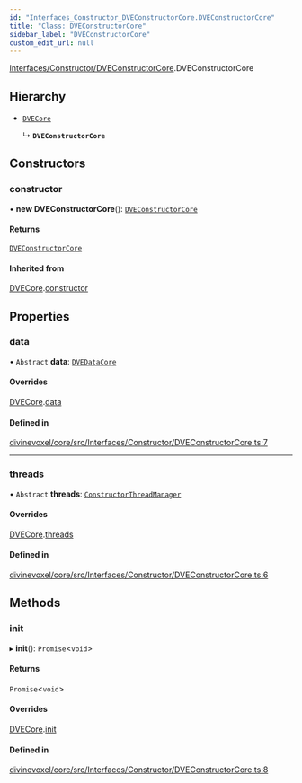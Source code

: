 ```yaml
---
id: "Interfaces_Constructor_DVEConstructorCore.DVEConstructorCore"
title: "Class: DVEConstructorCore"
sidebar_label: "DVEConstructorCore"
custom_edit_url: null
---
```


[Interfaces/Constructor/DVEConstructorCore](../modules/Interfaces_Constructor_DVEConstructorCore.md).DVEConstructorCore

## Hierarchy

- [`DVECore`](Interfaces_DVECore.DVECore.md)

  ↳ **`DVEConstructorCore`**

## Constructors

### constructor

• **new DVEConstructorCore**(): [`DVEConstructorCore`](Interfaces_Constructor_DVEConstructorCore.DVEConstructorCore.md)

#### Returns

[`DVEConstructorCore`](Interfaces_Constructor_DVEConstructorCore.DVEConstructorCore.md)

#### Inherited from

[DVECore](Interfaces_DVECore.DVECore.md).[constructor](Interfaces_DVECore.DVECore.md#constructor)

## Properties

### data

• `Abstract` **data**: [`DVEDataCore`](Interfaces_Data_DVEDataCore.DVEDataCore.md)

#### Overrides

[DVECore](Interfaces_DVECore.DVECore.md).[data](Interfaces_DVECore.DVECore.md#data)

#### Defined in

[divinevoxel/core/src/Interfaces/Constructor/DVEConstructorCore.ts:7](https://github.com/lucasdamianjohnson/DivineVoxelEngine/blob/596fa7391478620ed460dfb4856ff0a763b91c49/divinevoxel/core/src/Interfaces/Constructor/DVEConstructorCore.ts#L7)

___

### threads

• `Abstract` **threads**: [`ConstructorThreadManager`](Interfaces_Constructor_Threads_ConstrcutorTheads.ConstructorThreadManager.md)

#### Overrides

[DVECore](Interfaces_DVECore.DVECore.md).[threads](Interfaces_DVECore.DVECore.md#threads)

#### Defined in

[divinevoxel/core/src/Interfaces/Constructor/DVEConstructorCore.ts:6](https://github.com/lucasdamianjohnson/DivineVoxelEngine/blob/596fa7391478620ed460dfb4856ff0a763b91c49/divinevoxel/core/src/Interfaces/Constructor/DVEConstructorCore.ts#L6)

## Methods

### init

▸ **init**(): `Promise`\<`void`\>

#### Returns

`Promise`\<`void`\>

#### Overrides

[DVECore](Interfaces_DVECore.DVECore.md).[init](Interfaces_DVECore.DVECore.md#init)

#### Defined in

[divinevoxel/core/src/Interfaces/Constructor/DVEConstructorCore.ts:8](https://github.com/lucasdamianjohnson/DivineVoxelEngine/blob/596fa7391478620ed460dfb4856ff0a763b91c49/divinevoxel/core/src/Interfaces/Constructor/DVEConstructorCore.ts#L8)
